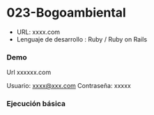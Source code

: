 # 023-Bogoambiental

- URL:  xxxx.com
- Lenguaje de desarrollo : Ruby / Ruby on Rails

### Demo

Url xxxxxx.com

Usuario:  xxxx@xxx.com
Contraseña: xxxxx

### Ejecución básica
